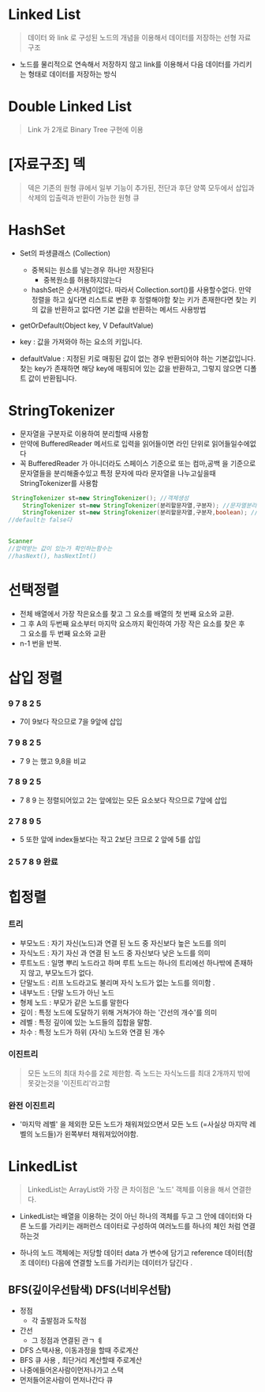 # Linked List

> 데이터 와 link 로 구성된 노드의 개념을 이용해서 데이터를 저장하는 선형 자료구조

- 노드를 물리적으로 연속해서 저장하지 않고 link를 이용해서 다음 데이터를 가리키는 형태로 데이터를 저장하는 방식

# Double Linked List

> Link 가 2개로 Binary Tree 구현에 이용

# [자료구조] 덱

> 덱은 기존의 원형 큐에서 일부 기능이 추가된, 전단과 후단 양쪽 모두에서 삽입과 삭제의 입출력과 반환이 가능한 원형 큐

# HashSet

- Set의 파생클래스 (Collection)
    - 중복되는 원소를 넣는경우 하나만 저장된다
        - 중복원소를 허용하지않는다
    - hashSet은 순서개념이없다. 따라서 Collection.sort()를 사용할수없다. 만약정렬을 하고 싶다면 리스트로 변환 후 정렬해야함
      찾는 키가 존재한다면 찾는 키의 값을 반환하고 없다면 기본 값을 반환하는 메서드
      사용방법

- getOrDefault(Object key, V DefaultValue)
- key : 값을 가져와야 하는 요소의 키입니다.
- defaultValue : 지정된 키로 매핑된 값이 없는 경우 반환되어야 하는 기본값입니다.
  찾는 key가 존재하면 해당 key에 매핑되어 있는 값을 반환하고, 그렇지 않으면 디폴트 값이 반환됩니다.

# StringTokenizer

- 문자열을 구분자로 이용하여 분리할때 사용함
- 만약에 BufferedReader 메서드로 입력을 읽어들이면 라인 단위로 읽어들일수에없다
- 꼭 BufferedReader 가 아니더라도 스페이스 기준으로 또는 컴마,공백 을 기준으로 문자열들을 분리해줄수있고 특정 문자에 따라 문자열을 나누고싶을때
  StringTokenizer를 사용함

```java
 StringTokenizer st=new StringTokenizer(); //객체생성
    StringTokenizer st=new StringTokenizer(분리할문자열,구분자); //문자열분리
    StringTokenizer st=new StringTokenizer(분리할문자열,구분자,boolean); // boolean은 구분자로 분리된 문자열을 토큰에 포함시키냐 여부 
//default는 false다 

```

```java

Scanner
//압력받는 값이 있는가 확인하는함수는 
//hasNext(), hasNextInt()
```

# 선택정렬

- 전체 배열에서 가장 작은요소를 찾고 그 요소를 배열의 첫 번째 요소와 교환.
- 그 후 A의 두번째 요소부터 마지막 요소까지 확인하여 가장 작은 요소를 찾은 후 <br/>
  그 요소를 두 번째 요소와 교환
- n-1 번을 반복.

# 삽입 정렬

### 9 7 8 2 5

- 7이 9보다 작으므로 7을 9앞에 삽입

### 7 9 8 2 5

- 7 9 는 했고 9,8을 비교

### 7 8 9 2 5

- 7 8 9 는 정렬되어있고 2는 앞에있는 모든 요소보다 작으므로 7앞에 삽입

### 2 7 8 9 5

- 5 또한 앞에 index들보다는 작고 2보단 크므로 2 앞에 5를 삽입

### 2 5 7 8 9 완료

# 힙정렬

### 트리

- 부모노드 : 자기 자신(노드)과 연결 된 노드 중 자신보다 높은 노드를 의미
- 자식노드 : 자기 자신 과 연결 된 노드 중 자신보다 낮은 노드를 의미
- 루트노드 : 일명 뿌리 노드라고 하며 루트 노드는 하나의 트리에선 하나밖에 존재하지 않고, 부모노드가 없다.
- 단말노드 : 리프 노드라고도 불리며 자식 노드가 없는 노드를 의미함 .
- 내부노드 : 단말 노드가 아닌 노드
- 형제 노드 : 부모가 같은 노드를 말한다
- 깊이 : 특정 노드에 도달하기 위해 거쳐가야 하는 '간선의 개수'를 의미
- 레벨 : 특정 깊이에 있는 노드들의 집합을 말함.
- 차수 : 특정 노드가 하위 (자식) 노드와 연결 된 개수

### 이진트리

> 모든 노드의 최대 차수를 2로 제한함. 즉 노드는 자식노드를 최대 2개까지 밖에 못갖는것을 '이진트리'라고함

### 완전 이진트리

- '마지막 레벨' 을 제외한 모든 노드가 채워져있으면서 모든 노드 (=사실상 마지막 레벨의 노드들)가
  왼쪽부터 채워져있어야함.

# LinkedList

> LinkedList는 ArrayList와 가장 큰 차이점은 '노드' 객체를 이용을 해서 연결한다.

- LinkedList는 배열을 이용하는 것이 아닌 하나의 객체를 두고 그 안에 데이터와 다른 노드를 가리키는 래퍼런스 데이터로
  구성하여 여러노드를 하나의 체인 처럼 연결하는것

- 하나의 노드 객체에는 저당할 데이터 data 가 변수에 담기고 reference 데이터(참조 데이터) 다음에 연결할 노드를 가리키는 데이터가 담긴다 .

## BFS(깊이우선탐색) DFS(너비우선탐)

- 정점
    - 각 출발점과 도착점
- 간선
    - 그 정점과 연결된 관ㄱ ㅖ
- DFS 스택사용, 이동과정을 할때 주로계산
- BFS 큐 사용 , 최단거리 계산할때 주로계산
- 나중에들어온사람이먼저나가고 스택
- 먼저들어온사람이 먼저나간다 큐

